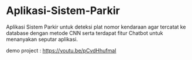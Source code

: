 # Aplikasi-Sistem-Parkir
Aplikasi Sistem Parkir untuk deteksi plat nomor kendaraan agar tercatat ke database dengan metode CNN serta terdapat fitur Chatbot untuk menanyakan seputar aplikasi.

demo project :
https://youtu.be/pCvdHhufmaI
